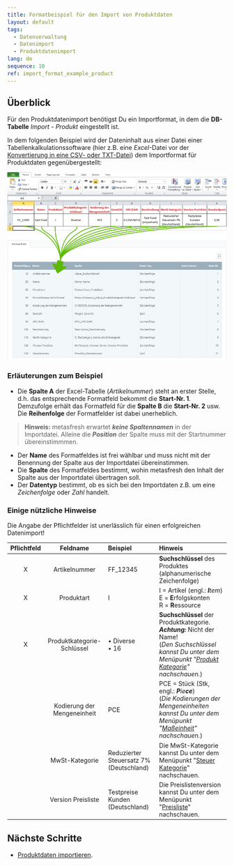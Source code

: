 ```yaml
---
title: Formatbeispiel für den Import von Produktdaten
layout: default
tags:
  - Datenverwaltung
  - Datenimport
  - Produktdatenimport
lang: de
sequence: 10
ref: import_format_example_product
---
```


## Überblick
Für den Produktdatenimport benötigst Du ein Importformat, in dem die **DB-Tabelle** *Import - Produkt* eingestellt ist.

In dem folgenden Beispiel wird der Dateninhalt aus einer Datei einer Tabellenkalkulationssoftware (hier z.B. eine *Excel*-Datei vor der [Konvertierung in eine CSV- oder TXT-Datei](Importdatei_nuetzliche_Hinweise)) dem Importformat für Produktdaten gegenübergestellt:

![](assets/Produktimport_Excel-Tabelle_Format.png)

### Erläuterungen zum Beispiel
- Die **Spalte A** der Excel-Tabelle (*Artikelnummer*) steht an erster Stelle, d.h. das entsprechende Formatfeld bekommt die **Start-Nr. 1**. Demzufolge erhält das Formatfeld für die **Spalte B** die **Start-Nr. 2** usw.<br> Die **Reihenfolge** der Formatfelder ist dabei unerheblich.
 >**Hinweis:** metasfresh erwartet ***keine Spaltennamen*** in der Importdatei. Alleine die ***Position*** der Spalte muss mit der Startnummer übereinstimmmen.

- Der **Name** des Formatfeldes ist frei wählbar und muss nicht mit der Benennung der Spalte aus der Importdatei übereinstimmen.
- Die **Spalte** des Formatfeldes bestimmt, wohin metasfresh den Inhalt der Spalte aus der Importdatei übertragen soll.
- Der **Datentyp** bestimmt, ob es sich bei den Importdaten z.B. um eine *Zeichenfolge* oder *Zahl* handelt.

### Einige nützliche Hinweise
Die Angabe der Pflichtfelder ist unerlässlich für einen erfolgreichen Datenimport!

| Pflichtfeld | Feldname | Beispiel | Hinweis |
| :---: | :---: | :--- | :--- |
| X | Artikelnummer | FF_12345 | **Suchschlüssel** des Produktes (alphanumerische Zeichenfolge) |
| X | Produktart | I | I = Artikel (engl.: _**I**tem_)<br> E = **E**rfolgskonten<br> R = **R**essource |
| X | Produktkategorie-Schlüssel | • Diverse<br> • 16 | **Suchschlüssel** der Produktkategorie.<br> ***Achtung:*** Nicht der Name!<br> (*Den Suchschlüssel kannst Du unter dem Menüpunkt "[Produkt Kategorie](Menu)" nachschauen.*) |
|  | Kodierung der Mengeneinheit	| PCE | PCE = Stück (Stk, engl.: _**P**ie**ce**_)<br> (*Die Kodierungen der Mengeneinheiten kannst Du unter dem Menüpunkt "[Maßeinheit](Menu)" nachschauen.*) |
|  | MwSt-Kategorie | Reduzierter Steuersatz 7% (Deutschland) | Die MwSt-Kategorie kannst Du unter dem Menüpunkt "[Steuer Kategorie](Menu)" nachschauen. |
|  | Version Preisliste | Testpreise Kunden (Deutschland) | Die Preislistenversion kannst Du unter dem Menüpunkt "[Preisliste](Menu)" nachschauen. |

## Nächste Schritte
- [Produktdaten importieren](Produktdaten_importieren).
